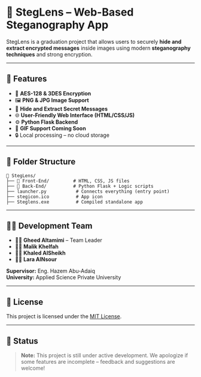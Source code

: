 # 🔐 StegLens – Web-Based Steganography App

StegLens is a graduation project that allows users to securely **hide and extract encrypted messages** inside images using modern **steganography techniques** and strong encryption.

---

## 🚀 Features

- 🧠 **AES-128 & 3DES Encryption**
- 🖼️ **PNG & JPG Image Support**
- 💬 **Hide and Extract Secret Messages**
- 🌐 **User-Friendly Web Interface (HTML/CSS/JS)**
- ⚙️ **Python Flask Backend**
- 🧪 **GIF Support Coming Soon**
- 🔒 Local processing – no cloud storage

---

## 📂 Folder Structure

```
📁 StegLens/
├── 📁 Front-End/         # HTML, CSS, JS files
├── 📁 Back-End/          # Python Flask + Logic scripts
├── launcher.py           # Connects everything (entry point)
├── stegicon.ico          # App icon
├── Steglens.exe          # Compiled standalone app
```

---

## 🧑‍💻 Development Team

- 👩‍💼 **Gheed Altamimi** – Team Leader  
- 👨‍💻 **Malik Khelfah**  
- 👨‍💻 **Khaled AlSheikh**  
- 👩‍💻 **Lara AlNsour**  

**Supervisor:** Eng. Hazem Abu-Adaiq  
**University:** Applied Science Private University

---

## 📜 License

This project is licensed under the [MIT License](./LICENSE).

---

## 📌 Status

> **Note:** This project is still under active development. We apologize if some features are incomplete – feedback and suggestions are welcome!
